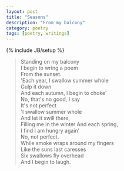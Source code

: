 ```yaml
---
layout: post
title: "Seasons"
description: "From my balcony"
category: poetry
tags: [poetry, writings]
---
```

{% include JB/setup %}

> Standing on my balcony  
> I begin to wring a poem  
> From the sunset.  
> 'Each year, I swallow summer whole  
> Gulp it down  
> And each autumn, I begin to choke'  
> No, that's no good, I say  
> It's not perfect  
> 'I swallow summer whole  
> And let it swill there,  
> Filling me in the winter
> And each spring,  
> I find I am hungry again'  
> No, not perfect.  
> While smoke wraps around my fingers  
> Like the suns last caresses  
> Six swallows fly overhead  
> And I begin to laugh.  
